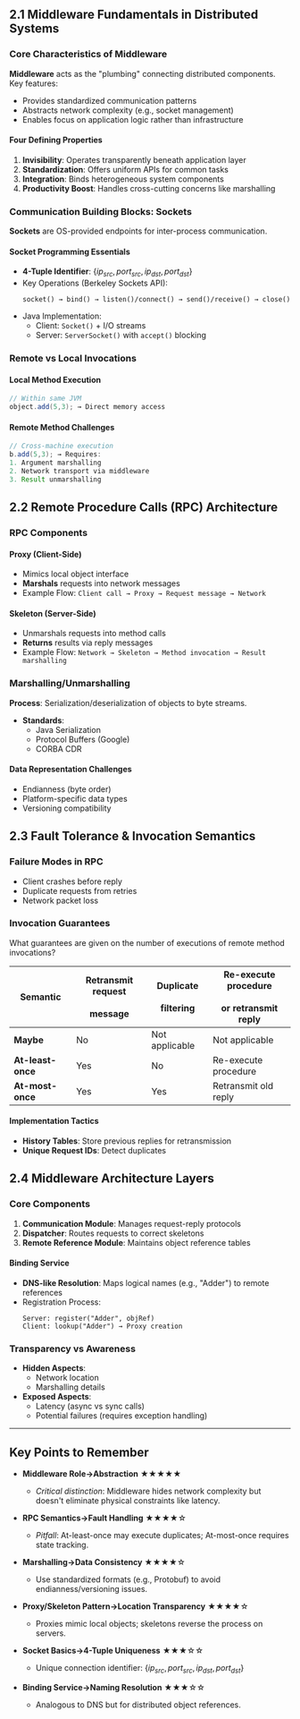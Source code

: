 ## 2.1 Middleware Fundamentals in Distributed Systems

### Core Characteristics of Middleware

**Middleware** acts as the "plumbing" connecting distributed components. Key features:

- Provides standardized communication patterns
- Abstracts network complexity (e.g., socket management)
- Enables focus on application logic rather than infrastructure

#### Four Defining Properties

1. **Invisibility**: Operates transparently beneath application layer
2. **Standardization**: Offers uniform APIs for common tasks
3. **Integration**: Binds heterogeneous system components
4. **Productivity Boost**: Handles cross-cutting concerns like marshalling

### Communication Building Blocks: Sockets

**Sockets** are OS-provided endpoints for inter-process communication.

#### Socket Programming Essentials

- **4-Tuple Identifier**: $\{ip_{src}, port_{src}, ip_{dst}, port_{dst}\}$
- Key Operations (Berkeley Sockets API):
  ```
  socket() → bind() → listen()/connect() → send()/receive() → close()
  ```
- Java Implementation:
  - Client: `Socket()` + I/O streams
  - Server: `ServerSocket()` with `accept()` blocking

### Remote vs Local Invocations

#### Local Method Execution

```java
// Within same JVM
object.add(5,3); → Direct memory access
```

#### Remote Method Challenges

```java
// Cross-machine execution
b.add(5,3); → Requires:
1. Argument marshalling
2. Network transport via middleware
3. Result unmarshalling
```

## 2.2 Remote Procedure Calls (RPC) Architecture

### RPC Components

#### Proxy (Client-Side)

- Mimics local object interface
- **Marshals** requests into network messages
- Example Flow:
  `Client call → Proxy → Request message → Network`

#### Skeleton (Server-Side)

- Unmarshals requests into method calls
- **Returns** results via reply messages
- Example Flow:
  `Network → Skeleton → Method invocation → Result marshalling`

### Marshalling/Unmarshalling

**Process**: Serialization/deserialization of objects to byte streams.

- **Standards**:
  - Java Serialization
  - Protocol Buffers (Google)
  - CORBA CDR

#### Data Representation Challenges

- Endianness (byte order)
- Platform-specific data types
- Versioning compatibility

## 2.3 Fault Tolerance & Invocation Semantics

### Failure Modes in RPC

- Client crashes before reply
- Duplicate requests from retries
- Network packet loss

### Invocation Guarantees

What guarantees are given on the number of executions of remote method invocations?

| Semantic          | Retransmit request<br><br>message | Duplicate<br><br>filtering | Re-execute procedure<br><br>or retransmit reply |
| ----------------- | --------------------------------- | -------------------------- | ----------------------------------------------- |
| **Maybe**         | No                                | Not applicable             | Not applicable                                  |
| **At-least-once** | Yes                               | No                         | Re-execute procedure                            |
| **At-most-once**  | Yes                               | Yes                        | Retransmit old reply                            |

#### Implementation Tactics

- **History Tables**: Store previous replies for retransmission
- **Unique Request IDs**: Detect duplicates

## 2.4 Middleware Architecture Layers

### Core Components

1. **Communication Module**: Manages request-reply protocols
2. **Dispatcher**: Routes requests to correct skeletons
3. **Remote Reference Module**: Maintains object reference tables

#### Binding Service

- **DNS-like Resolution**: Maps logical names (e.g., "Adder") to remote references
- Registration Process:
  ```plaintext
  Server: register("Adder", objRef)
  Client: lookup("Adder") → Proxy creation
  ```

### Transparency vs Awareness

- **Hidden Aspects**:
  - Network location
  - Marshalling details
- **Exposed Aspects**:
  - Latency (async vs sync calls)
  - Potential failures (requires exception handling)

---

## Key Points to Remember

- **Middleware Role→Abstraction** ★★★★★

  - _Critical distinction_: Middleware hides network complexity but doesn't eliminate physical constraints like latency.

- **RPC Semantics→Fault Handling** ★★★★☆

  - _Pitfall_: At-least-once may execute duplicates; At-most-once requires state tracking.

- **Marshalling→Data Consistency** ★★★★☆

  - Use standardized formats (e.g., Protobuf) to avoid endianness/versioning issues.

- **Proxy/Skeleton Pattern→Location Transparency** ★★★★☆

  - Proxies mimic local objects; skeletons reverse the process on servers.

- **Socket Basics→4-Tuple Uniqueness** ★★★☆☆

  - Unique connection identifier: $\{ip_{src}, port_{src}, ip_{dst}, port_{dst}\}$

- **Binding Service→Naming Resolution** ★★★☆☆

  - Analogous to DNS but for distributed object references.
